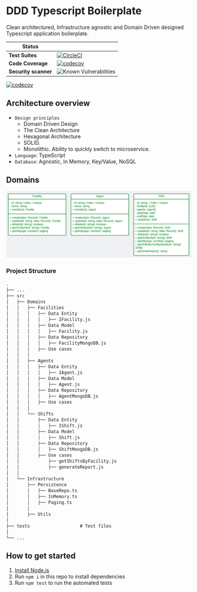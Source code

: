 # DDD Typescript Boilerplate

Clean architectured, Infrastructure agnostic and Domain Driven designed Typescript application boilerplate.

| Status                                  |                                                               |
| ------------------------------------- | ----------------------------------------------------------------------- |
| **Test Suites**                          | [![CircleCI](https://dl.circleci.com/status-badge/img/gh/thecleanarchitecture/typescript-boilerplate/tree/master.svg?style=svg)](https://dl.circleci.com/status-badge/redirect/gh/thecleanarchitecture/typescript-boilerplate/tree/master) |
| **Code Coverage**               | [![codecov](https://codecov.io/gh/thecleanarchitecture/typescript-boilerplate/branch/master/graph/badge.svg?token=FIQF8KPQ64)](https://codecov.io/gh/thecleanarchitecture/typescript-boilerplate) |
| **Security scanner**     | ![Known Vulnerabilities](https://snyk.io/test/github/thecleanarchitecture/typescript-boilerplateg/badge.svg)                                         |

 [![codecov](https://codecov.io/gh/thecleanarchitecture/typescript-boilerplate/branch/master/graphs/tree.svg?token=FIQF8KPQ64)](https://codecov.io/gh/thecleanarchitecture/typescript-boilerplate)

## Architecture overview

- `Design principles`
  - Domain Driven Design
  - The Clean Architecture
  - Hexagonal Architecture
  - SOLID.
  - Monolithic. Ability to quickly switch to microservice.
- `Language`: TypeScript
- `Database`: Agnostic, In Memory, Key/Value, NoSQL

## Domains

![UML classes](/domain-original.png "UML classes")

### Project Structure

    .
    ├── ...
    ├── src
    │   ├── Domains
    │   │   ├── Facilities
    │   │   │   ├── Data Entity
    │   │   │   │   ├── IFacility.js
    │   │   │   ├── Data Model
    │   │   │   │   ├── Facility.js
    │   │   │   ├── Data Repository
    │   │   │   │   ├── FacilityMongoDB.js
    │   │   │   ├── Use cases
    │   │   │
    │   │   ├── Agents
    │   │   │   ├── Data Entity
    │   │   │   │   ├── IAgent.js
    │   │   │   ├── Data Model
    │   │   │   │   ├── Agent.js
    │   │   │   ├── Data Repository
    │   │   │   │   ├── AgentMongoDB.js
    │   │   │   ├── Use cases
    │   │   │
    │   │   └── Shifts
    │   │       ├── Data Entity
    │   │       │   ├── IShift.js
    │   │       ├── Data Model
    │   │       │   ├── Shift.js
    │   │       ├── Data Repository
    │   │       │   ├── ShiftMongoDB.js
    │   │       ├── Use cases
    │   │           ├── getShiftsByFacility.js
    │   │           ├── generateReport.js
    │   │
    │   └── Infrastructure
    │       ├── Persistence
    │       │   ├── BaseRepo.ts
    │       │   ├── InMemory.ts
    │       │   ├── Paging.ts
    │       │
    │       ├── Utils
    │
    ├── tests                   # Test files
    │   
    └── ...

## How to get started

1. [Install Node.js](https://nodejs.org/en/download/)
2. Run `npm i` in this repo to install dependencies
3. Run `npm test` to run the automated tests
